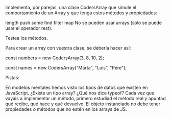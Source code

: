 Implementa, por parejas, una clase CodersArray que simule el comportamiento de un Array y que tenga estos métodos y propiedades:

length
push
some
find
filter
map
No se pueden usar arrays (sólo se puede usar el operador rest).

Testea los métodos.

Para crear un array con vuestra clase, se debería hacer así:

const numbers = new CodersArray(3, 8, 10, 2);

const names = new CodersArray("Marta", "Luis", "Pere");

Pistas:

En modelos mentales hemos visto los tipos de datos que existen en JavaScript. ¿Existe un tipo array? ¿Qué nos dice typeof?
Cada vez que vayais a implementar un método, primero estudiad el método real y apuntad qué recibe, qué hace y qué devuelve.
El objeto instanciado no debe tener propiedades o métodos que no estén en los arrays de JS.
